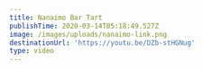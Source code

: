 ```yaml
---
title: Nanaimo Bar Tart
publishTime: 2020-03-14T05:18:49.527Z
image: /images/uploads/nanaimo-link.png
destinationUrl: 'https://youtu.be/DZb-stHGNug'
type: video
---
```


